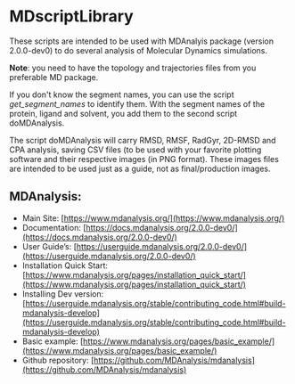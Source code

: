 # MDscriptLibrary

These scripts are intended to be used with MDAnalyis package (version 2.0.0-dev0) to do several analysis of Molecular Dynamics simulations.

**Note**: you need to have the topology and trajectories files from you preferable MD package.

If you don't know the segment names, you can use the script *get_segment_names* to identify them. With the segment names of the protein, ligand and solvent, you add them to the second script doMDAnalysis.

The script doMDAnalysis will carry RMSD, RMSF, RadGyr, 2D-RMSD and CPA analysis, saving CSV files (to be used with your favorite plotting software and their respective images (in PNG format). These images files are intended to be used just as a guide, not as final/production images.



## MDAnalysis:


- Main Site: [https://www.mdanalysis.org/](https://www.mdanalysis.org/)
- Documentation: [https://docs.mdanalysis.org/2.0.0-dev0/](https://docs.mdanalysis.org/2.0.0-dev0/)
- User Guide’s: [https://userguide.mdanalysis.org/2.0.0-dev0/](https://userguide.mdanalysis.org/2.0.0-dev0/)
- Installation Quick Start: [https://www.mdanalysis.org/pages/installation_quick_start/](https://www.mdanalysis.org/pages/installation_quick_start/)
- Installing Dev version: [https://userguide.mdanalysis.org/stable/contributing_code.html#build-mdanalysis-develop](https://userguide.mdanalysis.org/stable/contributing_code.html#build-mdanalysis-develop)
- Basic example: [https://www.mdanalysis.org/pages/basic_example/](https://www.mdanalysis.org/pages/basic_example/)
- Github repository: [https://github.com/MDAnalysis/mdanalysis](https://github.com/MDAnalysis/mdanalysis)

